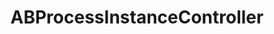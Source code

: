 ---
title: ABProcessInstanceController
layout: module
mod: 'module:ABProcessInstanceController'
category: api-controllers
---